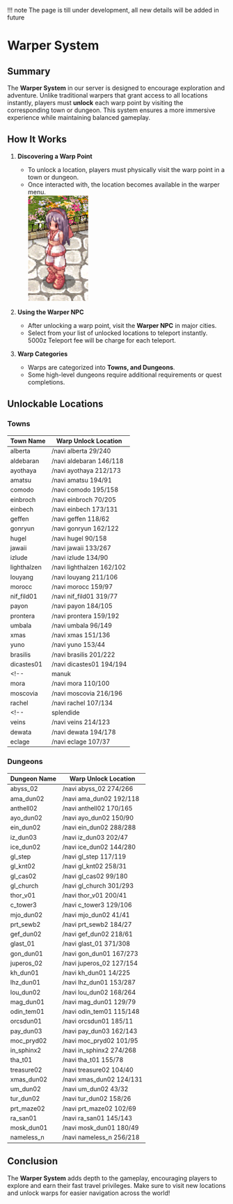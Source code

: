 !!! note 
    The page is till under development, all new details will be added in future


# Warper System

## Summary

The **Warper System** in our server is designed to encourage exploration and adventure. Unlike traditional warpers that grant access to all locations instantly, players must **unlock** each warp point by visiting the corresponding town or dungeon. This system ensures a more immersive experience while maintaining balanced gameplay.

## How It Works

1. **Discovering a Warp Point**  
   - To unlock a location, players must physically visit the warp point in a town or dungeon.  
   - Once interacted with, the location becomes available in the warper menu. <br>
   ![Warper Quest](assets/npc/warper_quest.png)

2. **Using the Warper NPC**  
   - After unlocking a warp point, visit the **Warper NPC** in major cities.  
   - Select from your list of unlocked locations to teleport instantly. 5000z Teleport fee will be charge for each teleport.

3. **Warp Categories**  
   - Warps are categorized into **Towns, and Dungeons**.  
   - Some high-level dungeons require additional requirements or quest completions.

## Unlockable Locations

### **Towns**
| Town Name  | Warp Unlock Location |
|-----------|----------------------|
| alberta | /navi alberta 29/240|
| aldebaran | /navi aldebaran 146/118|
| ayothaya | /navi ayothaya 212/173|
| amatsu | /navi amatsu 194/91|
| comodo | /navi comodo 195/158|
| einbroch | /navi einbroch 70/205|
| einbech | /navi einbech 173/131|
| geffen | /navi geffen 118/62|
| gonryun | /navi gonryun 162/122|
| hugel | /navi hugel 90/158|
| jawaii | /navi jawaii 133/267|
| izlude | /navi izlude 134/90|
| lighthalzen | /navi lighthalzen 162/102|
| louyang | /navi louyang 211/106|
| morocc | /navi morocc 159/97|
| nif_fild01 | /navi nif_fild01 319/77|
| payon | /navi payon 184/105|
| prontera | /navi prontera 159/192|
| umbala | /navi umbala 96/149|
| xmas | /navi xmas 151/136|
| yuno | /navi yuno 153/44|
| brasilis | /navi brasilis 201/222|
| dicastes01 | /navi dicastes01 194/194|
<!-- | manuk | /navi manuk 272/149| -->
| mora | /navi mora 110/100|
| moscovia | /navi moscovia 216/196|
| rachel | /navi rachel 107/134|
<!-- | splendide | /navi splendide 205/153| -->
| veins | /navi veins 214/123|
| dewata | /navi dewata 194/178|
| eclage | /navi eclage 107/37|


### **Dungeons**
| Dungeon Name  | Warp Unlock Location |
|--------------|----------------------|
| abyss_02 | /navi abyss_02 274/266|
| ama_dun02 | /navi ama_dun02 192/118|
| anthell02 | /navi anthell02 170/165|
| ayo_dun02 | /navi ayo_dun02 150/90|
| ein_dun02 | /navi ein_dun02 288/288|
| iz_dun03 | /navi iz_dun03 202/47|
| ice_dun02 | /navi ice_dun02 144/280|
| gl_step | /navi gl_step 117/119 |
| gl_knt02| /navi gl_knt02 258/31 |
| gl_cas02 | /navi gl_cas02 99/180 |
| gl_church | /navi gl_church 301/293 |
| thor_v01 | /navi thor_v01 200/41 |
| c_tower3 | /navi c_tower3 129/106|
| mjo_dun02 | /navi mjo_dun02 41/41|
| prt_sewb2 | /navi prt_sewb2 184/27|
| gef_dun02 | /navi gef_dun02 218/61|
| glast_01 | /navi glast_01 371/308|
| gon_dun01 | /navi gon_dun01 167/273|
| juperos_02 | /navi juperos_02 127/154|
| kh_dun01 | /navi kh_dun01 14/225|
| lhz_dun01 | /navi lhz_dun01 153/287|
| lou_dun02 | /navi lou_dun02 168/264|
| mag_dun01 | /navi mag_dun01 129/79|
| odin_tem01 | /navi odin_tem01 115/148|
| orcsdun01 | /navi orcsdun01 185/11|
| pay_dun03 | /navi pay_dun03 162/143|
| moc_pryd02 | /navi moc_pryd02 101/95|
| in_sphinx2 | /navi in_sphinx2 274/268|
| tha_t01 | /navi tha_t01 155/78|
| treasure02 | /navi treasure02 104/40|
| xmas_dun02 | /navi xmas_dun02 124/131|
| um_dun02 | /navi um_dun02 43/32|
| tur_dun02 | /navi tur_dun02 158/26|
| prt_maze02 | /navi prt_maze02 102/69|
| ra_san01 | /navi ra_san01 145/143|
| mosk_dun01 | /navi mosk_dun01 180/49|
| nameless_n | /navi nameless_n 256/218|



## Conclusion

The **Warper System** adds depth to the gameplay, encouraging players to explore and earn their fast travel privileges. Make sure to visit new locations and unlock warps for easier navigation across the world!

